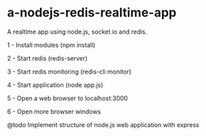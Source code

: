 a-nodejs-redis-realtime-app
===========================

A realtime app using node.js, socket.io and redis.

1 - Install modules (npm install)

2 - Start redis (redis-server)

3 - Start redis monitoring (redis-cli monitor)

4 - Start application (node app.js)

5 - Open a web browser to localhost:3000

6 - Open more browser windows

@todo Implement structure of node.js web application with express
